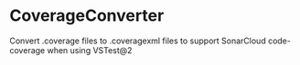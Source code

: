 # CoverageConverter
Convert .coverage files to .coveragexml files to support SonarCloud code-coverage when using VSTest@2
